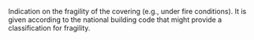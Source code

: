 Indication on the fragility of the covering (e.g., under fire conditions).  It is given according to the national building code that might provide a classification for fragility.

